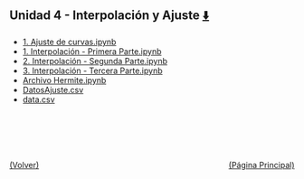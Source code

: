 
<html>
<body>
<h2>Unidad 4 - Interpolación y Ajuste <a href="https://downgit.github.io/#/home?url=https://github.com/Apuntes-FIUBA/Apuntes-Electronica/tree/main/95 - Computación/9504 - Analisis Numerico I/Comision Schwarz-Sosa/Clases Practica/Unidad 4 - Interpolación y Ajuste" style="font-size:20px">  ⬇️ </a></h2>
<ul>
    <li><a href="1. Ajuste de curvas.ipynb">1. Ajuste de curvas.ipynb</a></li>
    <li><a href="1. Interpolación -  Primera Parte.ipynb">1. Interpolación -  Primera Parte.ipynb</a></li>
    <li><a href="2. Interpolación -  Segunda Parte.ipynb">2. Interpolación -  Segunda Parte.ipynb</a></li>
    <li><a href="3. Interpolación -  Tercera Parte.ipynb">3. Interpolación -  Tercera Parte.ipynb</a></li>
    <li><a href="Archivo Hermite.ipynb">Archivo Hermite.ipynb</a></li>
    <li><a href="DatosAjuste.csv">DatosAjuste.csv</a></li>
    <li><a href="data.csv">data.csv</a></li>
</ul>
</body>
</html>







<br><br><br><br><br><a href="../" style="float: left">(Volver)</a> <a href="https://apuntes-fiuba.github.io/Apuntes-Electronica" style="float: right">(Página Principal)</a>
